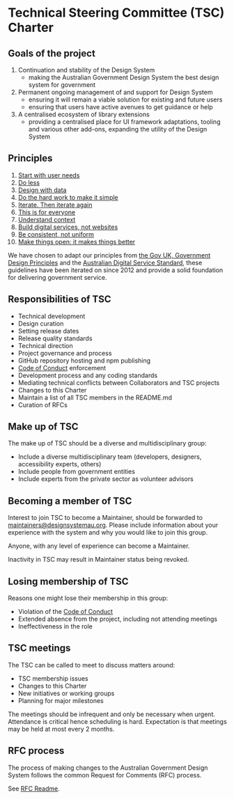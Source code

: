 # Technical Steering Committee (TSC) Charter

## Goals of the project

1. Continuation and stability of the Design System
    - making the Australian Government Design System the best design system for government
2. Permanent ongoing management of and support for Design System
    - ensuring it will remain a viable solution for existing and future users
    - ensuring that users have active avenues to get guidance or help 
3. A centralised ecosystem of library extensions
    - providing a centralised place for UI framework adaptations, tooling and various other add-ons, expanding the utility of the Design System

## Principles

1. [Start with user needs](https://www.gov.uk/guidance/government-design-principles#start-with-user-needs)
2. [Do less](https://www.gov.uk/guidance/government-design-principles#do-less)
3. [Design with data](https://www.gov.uk/guidance/government-design-principles#design-with-data)
4. [Do the hard work to make it simple](https://www.gov.uk/guidance/government-design-principles#do-the-hard-work-to-make-it-simple)
5. [Iterate. Then iterate again](https://www.gov.uk/guidance/government-design-principles#iterate-then-iterate-again)
6. [This is for everyone](https://www.gov.uk/guidance/government-design-principles#this-is-for-everyone)
7. [Understand context](https://www.gov.uk/guidance/government-design-principles#understand-context)
8. [Build digital services, not websites](https://www.gov.uk/guidance/government-design-principles#build-digital-services-not-websites)
9. [Be consistent, not uniform](https://www.gov.uk/guidance/government-design-principles#be-consistent-not-uniform)
10. [Make things open: it makes things better](https://www.gov.uk/guidance/government-design-principles#make-things-open-it-makes-things-better)
 
We have chosen to adapt our principles from [the Gov UK, Government Design Principles](https://www.gov.uk/guidance/government-design-principles) and the [Australian Digital Service Standard](https://www.dta.gov.au/help-and-advice/digital-service-standard/digital-service-standard-criteria), these guidelines have been iterated on since 2012 and provide a solid foundation for delivering government service.

## Responsibilities of TSC

- Technical development
- Design curation
- Setting release dates
- Release quality standards
- Technical direction
- Project governance and process
- GitHub repository hosting and npm publishing
- [Code of Conduct](CODE-OF-CONDUCT.md) enforcement
- Development process and any coding standards
- Mediating technical conflicts between Collaborators and TSC projects
- Changes to this Charter
- Maintain a list of all TSC members in the README.md
- Curation of RFCs

## Make up of TSC

The make up of TSC should be a diverse and multidisciplinary group:

- Include a diverse multidisciplinary team (developers, designers, accessibility experts, others)
- Include people from government entities
- Include experts from the private sector as volunteer advisors

## Becoming a member of TSC

Interest to join TSC to become a Maintainer, should be forwarded to maintainers@designsystemau.org. Please include information about your experience with the system and why you would like to join this group.

Anyone, with any level of experience can become a Maintainer.

Inactivity in TSC may result in Maintainer status being revoked.

## Losing membership of TSC

Reasons one might lose their membership in this group:

- Violation of the [Code of Conduct](CODE-OF-CONDUCT.md)
- Extended absence from the project, including not attending meetings
- Ineffectiveness in the role

## TSC meetings

The TSC can be called to meet to discuss matters around:

- TSC membership issues
- Changes to this Charter
- New initiatives or working groups
- Planning for major milestones

The meetings should be infrequent and only be necessary when urgent. Attendance is critical hence scheduling is hard. Expectation is that meetings may be held at most every 2 months.

## RFC process

The process of making changes to the Australian Government Design System follows the common Request for Comments (RFC) process.

See [RFC Readme](https://github.com/designsystemau/RFCs/blob/main/README.md).
